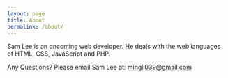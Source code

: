 ```yaml
---
layout: page
title: About
permalink: /about/
---
```


Sam Lee is an oncoming web developer. He deals with the web languages of HTML, CSS, JavaScript and PHP.

Any Questions? Please email Sam Lee at: mingli039@gmail.com

